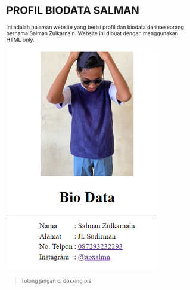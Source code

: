 # PROFIL BIODATA SALMAN

Ini adalah halaman website yang berisi profil dan biodata dari seseorang bernama Salman Zulkarnain. 
Website ini dibuat dengan menggunakan HTML only.

<img src="biodata.png">

> Tolong jangan di doxxing pls
